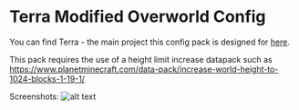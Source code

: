 # Terra Modified Overworld Config
You can find Terra - the main project this config pack is designed for
[here](https://github.com/PolyhedralDev/Terra).

This pack requires the use of a height limit increase datapack such as https://www.planetminecraft.com/data-pack/increase-world-height-to-1024-blocks-1-19-1/

Screenshots:
![alt text](https://github.com/TobyWarren/TerraModified/blob/master/screenshots/huge_2024-02-04_21.52.54.jpg)
